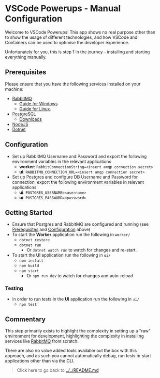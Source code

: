 # VSCode Powerups - Manual Configuration

Welcome to VSCode Powerups! This app shows no real purpose other than to show the usage of different technologies, and how VSCode and Containers can be used to optimise the developer experience.

Unfortunately for you, this is step 1 in the journey - installing and starting everything manually.

## Prerequisites

Please ensure that you have the following services installed on your machine:

- [RabbitMQ](https://www.rabbitmq.com/)
  - [Guide for Windows](https://www.rabbitmq.com/install-windows.html)
  - [Guide for Linux](https://www.rabbitmq.com/install-debian.html).
- [PostgreSQL](https://www.postgresql.org/)
  - [Downloads](https://www.postgresql.org/download/)
- [NodeJS](https://nodejs.org/en/download/)
- [Dotnet](https://dotnet.microsoft.com/en-us/download)

## Configuration

- Set up RabbitMQ Username and Password and export the following environment variables in the relevant applications
  - **worker**: `RabbitConnectionString=<insert amqp connection secret>`
  - **ui**: `RABBITMQ_CONNECTION_URL=<insert amqp connection secret>`
- Set up Postgres and configure DB Username and Password for connection, export the following environment variables in relevant applications
  - **ui**: `POSTGRES_USERNAME=<username>`
  - **ui**: `POSTGRES_PASSWORD=<password>`

## Getting Started

- Ensure that Postgres and RabbitMQ are configured and running (see [Prerequisites](#prerequisites) and [Configuration](#configuration) above)
- To start the **Worker** application run the following in `worker/`
  - `dotnet restore`
  - `dotnet run`
    - Or `dotnet watch run` to watch for changes and re-start.
- To start the **UI** application run the following in `ui/`
  - `npm install`
  - `npm build`
  - `npm start`
    - Or `npm run dev` to watch for changes and auto-reload

### Testing

- In order to run tests in the **UI** application run the following in `ui/`
  - `npm test`

## Commentary

This step primarily exists to highlight the complexity in setting up a "raw" environment for development, highlighting the complexity in installing services like [RabbitMQ](https://www.rabbitmq.com) from scratch.

There are also no value added tools available out the box with this approach, and as such you cannot automatically debug, run tests or start applications other than via the CLI.

> Click here to go back to [../../README.md](../../README.md)
